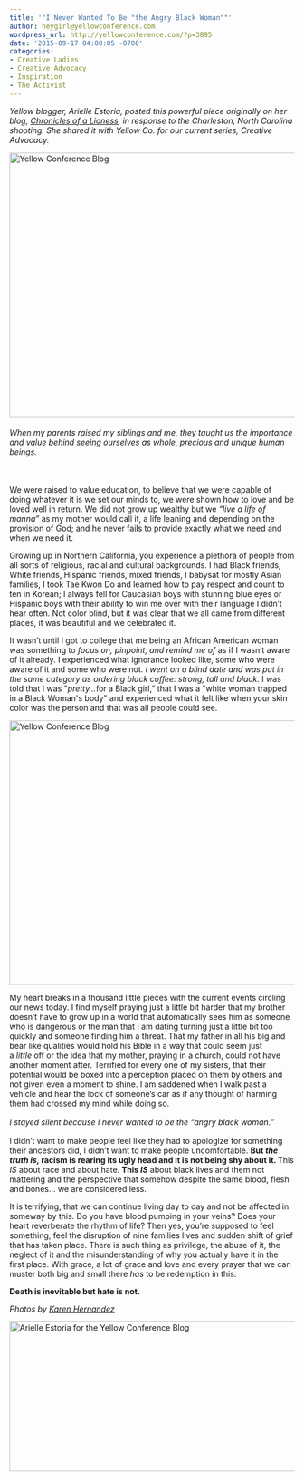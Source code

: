 ```yaml
---
title: '"I Never Wanted To Be "the Angry Black Woman""'
author: heygirl@yellowconference.com
wordpress_url: http://yellowconference.com/?p=3895
date: '2015-09-17 04:00:05 -0700'
categories:
- Creative Ladies
- Creative Advocacy
- Inspiration
- The Activist
---
```

<p><em>Yellow blogger, Arielle Estoria, posted this powerful piece originally on her blog, <a href="http://chroniclesofalioness.com/" target="_blank">Chronicles of a Lioness</a>, in response to the&nbsp;Charleston, North Carolina shooting. She shared it with Yellow Co. for our current series, Creative Advocacy.</em></p>
<p><a href="http://yellowconference.com/wp-content/uploads/2015/09/untitled-131-of-12341.jpg"><img class="aligncenter size-full wp-image-3886" src="http://yellowconference.com/wp-content/uploads/2015/09/untitled-131-of-12341.jpg" alt="Yellow Conference Blog " width="700" height="467" /></a></p>
<h6>When my parents raised my siblings and me, they taught us the importance and value behind seeing ourselves as whole, precious&nbsp;and unique human beings.</h6><br />
We were raised to value education, to believe that we were capable of doing whatever it is we set our minds to, we were shown how to love and be loved well in return. We did not grow up wealthy but we <em>&ldquo;live a life of manna&rdquo;</em> as my mother would call it, a life leaning and depending on the provision of God; and he never fails to provide exactly what we need and when we need it.</p>
<p>Growing up in Northern California, you experience a plethora of people from all sorts of religious, racial and cultural backgrounds. I had Black friends, White friends, Hispanic friends, mixed friends, I babysat for mostly Asian families,&nbsp;I took Tae Kwon Do and learned how to pay respect and count to ten in Korean; I always fell for Caucasian&nbsp;boys with stunning blue eyes or Hispanic boys with their ability to win me over with their language I didn&rsquo;t hear often. Not color blind, but it was clear that we all came from different places, it was beautiful and we celebrated it.</p>
<p>It wasn&rsquo;t until I got to college that me being an African American woman was something to&nbsp;<em>focus on, pinpoint, and remind me of</em>&nbsp;as if I wasn&rsquo;t aware of it already. I experienced what ignorance looked like, some who were aware of it and some who were not. <em>I went on a blind date and was put in the same category as ordering black coffee: strong, tall and black.</em> I was told that I was "<em>pretty&hellip;</em>for a Black girl,&rdquo; that I was a "white woman trapped in a Black Woman's body" and&nbsp;experienced what it felt like when your skin color was the person&nbsp;and that was all people could see.</p>
<p><a href="http://yellowconference.com/wp-content/uploads/2015/09/untitled-112-of-1234.jpg"><img class="aligncenter size-full wp-image-3885" src="http://yellowconference.com/wp-content/uploads/2015/09/untitled-112-of-1234.jpg" alt="Yellow Conference Blog" width="700" height="467" /></a></p>
<p>My&nbsp;heart breaks in a thousand little pieces with the current events circling our news today. I find myself praying just a little bit harder that my brother doesn&rsquo;t have to grow up in a world that automatically sees him as someone who is dangerous or the man that I am dating turning just a little bit too quickly and someone finding him a threat. That my father in all his big and bear like qualities would hold his Bible in a way that could seem just a&nbsp;<em>little</em><em>&nbsp;</em>off or the idea that my mother, praying in a church, could not have another moment after. Terrified for every one of my sisters, that their potential would be boxed into a perception placed on them by others and not given even a moment to shine. I am saddened when I walk past a vehicle and hear the lock of someone&rsquo;s car as if any thought of harming them had crossed my mind while doing so.</p>
<p><em>I stayed silent because&nbsp;</em><em style="line-height: 1.5;">I never wanted to be the &ldquo;angry black woman.&rdquo;</em></p>
<p>I didn&rsquo;t want to make people feel like they had to apologize for something their ancestors did, I didn&rsquo;t want to make people uncomfortable. <strong>But&nbsp;<em>the truth is, </em>racism is rearing its ugly head and it is not being shy about it. </strong>This <em>IS</em> about race and about hate. <strong>This <em>IS</em></strong>&nbsp;about black lives and them not mattering and the perspective that somehow despite the same blood, flesh and bones... we are considered less.</p>
<p>It is terrifying, that we can continue living day to day and not be affected in someway by this. Do you have blood pumping in your veins? Does your heart reverberate the rhythm of life? Then yes, you&rsquo;re supposed to feel something, feel the disruption of nine families lives and sudden shift of grief that has taken place. There is such thing as privilege, the abuse of it, the neglect of it and the misunderstanding of why you actually have it in the first place. With grace, a lot of grace and love and every prayer that we can muster both big and small there&nbsp;<em>has</em><em>&nbsp;</em>to be redemption in this.</p>
<p><strong>Death is inevitable but hate is not.</strong></p>
<p><em>Photos by <a href="http://www.karenmariehernandez.com/" target="_blank">Karen Hernandez</a></em></p>
<p><a href="http://chroniclesofalioness.com/" target="_blank"><img class="aligncenter size-full wp-image-3889" src="http://yellowconference.com/wp-content/uploads/2015/09/arielleestoria.jpg" alt="Arielle Estoria for the Yellow Conference Blog" width="700" height="264" /></a></p>

